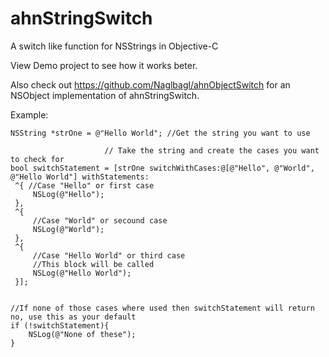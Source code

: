 ahnStringSwitch
===============

A switch like function for NSStrings in Objective-C

View Demo project to see how it works beter. 

Also check out https://github.com/Naglbagl/ahnObjectSwitch for an NSObject implementation of ahnStringSwitch.

Example:

    NSString *strOne = @"Hello World"; //Get the string you want to use
        
                         // Take the string and create the cases you want to check for
    bool switchStatement = [strOne switchWithCases:@[@"Hello", @"World", @"Hello World"] withStatements:
     ^{ //Case "Hello" or first case
         NSLog(@"Hello");
     },
     ^{
         //Case "World" or secound case
         NSLog(@"World");
     },
     ^{
         //Case "Hello World" or third case
         //This block will be called
         NSLog(@"Hello World"); 
     }];
    
    
    //If none of those cases where used then switchStatement will return no, use this as your default 
    if (!switchStatement){
        NSLog(@"None of these");
    }
